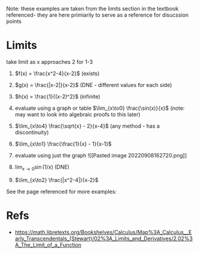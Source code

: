 
Note: these examples are taken from the limits section in the textbook referenced- they are here primiarily to serve as a reference for disucssion points

# Limits

take limit as x approaches 2 for 1-3
1) $f(x) = \frac{x^2-4}{x-2}$ (exists)
2) $g(x) = \frac{|x-2|}{x-2}$ (DNE - different values for each side)
3) $h(x) = \frac{1}{(x-2)^2}$ (infinite)


5) evaluate using a graph or table $\lim_{x\to0} \frac{\sin(x)}{x}$ (note: may want to look into algebraic proofs to this later)
6) $\lim_{x\to4} \frac{\sqrt{x} - 2}{x-4}$ (any method - has a discontinuity)
7) $\lim_{x\to1} \frac{\frac{1}{x} - 1}{x-1}$
8) evaluate using just the graph
![[Pasted image 20220908162720.png]]
10) $\lim_{x\to0} \sin(1/x)$ (DNE)
11) $\lim_{x\to2} \frac{|x^2-4|}{x-2}$


See the page referenced for more examples:
# Refs
- https://math.libretexts.org/Bookshelves/Calculus/Map%3A_Calculus__Early_Transcendentals_(Stewart)/02%3A_Limits_and_Derivatives/2.02%3A_The_Limit_of_a_Function